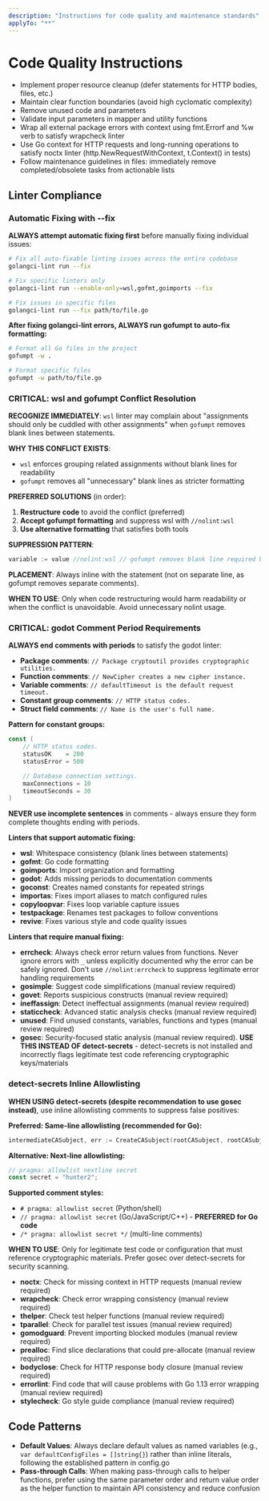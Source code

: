 ```yaml
---
description: "Instructions for code quality and maintenance standards"
applyTo: "**"
---
```

# Code Quality Instructions

- Implement proper resource cleanup (defer statements for HTTP bodies, files, etc.)
- Maintain clear function boundaries (avoid high cyclomatic complexity)
- Remove unused code and parameters
- Validate input parameters in mapper and utility functions
- Wrap all external package errors with context using fmt.Errorf and %w verb to satisfy wrapcheck linter
- Use Go context for HTTP requests and long-running operations to satisfy noctx linter (http.NewRequestWithContext, t.Context() in tests)
- Follow maintenance guidelines in files: immediately remove completed/obsolete tasks from actionable lists

## Linter Compliance

### Automatic Fixing with --fix

**ALWAYS attempt automatic fixing first** before manually fixing individual issues:

```bash
# Fix all auto-fixable linting issues across the entire codebase
golangci-lint run --fix

# Fix specific linters only
golangci-lint run --enable-only=wsl,gofmt,goimports --fix

# Fix issues in specific files
golangci-lint run --fix path/to/file.go
```

**After fixing golangci-lint errors, ALWAYS run gofumpt to auto-fix formatting:**

```bash
# Format all Go files in the project
gofumpt -w .

# Format specific files
gofumpt -w path/to/file.go
```

### CRITICAL: wsl and gofumpt Conflict Resolution

**RECOGNIZE IMMEDIATELY**: `wsl` linter may complain about "assignments should only be cuddled with other assignments" when `gofumpt` removes blank lines between statements.

**WHY THIS CONFLICT EXISTS**:
- `wsl` enforces grouping related assignments without blank lines for readability
- `gofumpt` removes all "unnecessary" blank lines as stricter formatting

**PREFERRED SOLUTIONS** (in order):
1. **Restructure code** to avoid the conflict (preferred)
2. **Accept gofumpt formatting** and suppress wsl with `//nolint:wsl`
3. **Use alternative formatting** that satisfies both tools

**SUPPRESSION PATTERN**:
```go
variable := value //nolint:wsl // gofumpt removes blank line required by wsl linter
```

**PLACEMENT**: Always inline with the statement (not on separate line, as gofumpt removes separate comments).

**WHEN TO USE**: Only when code restructuring would harm readability or when the conflict is unavoidable. Avoid unnecessary nolint usage.

### CRITICAL: godot Comment Period Requirements

**ALWAYS end comments with periods** to satisfy the godot linter:

- **Package comments**: `// Package cryptoutil provides cryptographic utilities.`
- **Function comments**: `// NewCipher creates a new cipher instance.`
- **Variable comments**: `// defaultTimeout is the default request timeout.`
- **Constant group comments**: `// HTTP status codes.`
- **Struct field comments**: `// Name is the user's full name.`

**Pattern for constant groups:**
```go
const (
    // HTTP status codes.
    statusOK    = 200
    statusError = 500

    // Database connection settings.
    maxConnections = 10
    timeoutSeconds = 30
)
```

**NEVER use incomplete sentences** in comments - always ensure they form complete thoughts ending with periods.

**Linters that support automatic fixing:**
- **wsl**: Whitespace consistency (blank lines between statements)
- **gofmt**: Go code formatting
- **goimports**: Import organization and formatting
- **godot**: Adds missing periods to documentation comments
- **goconst**: Creates named constants for repeated strings
- **importas**: Fixes import aliases to match configured rules
- **copyloopvar**: Fixes loop variable capture issues
- **testpackage**: Renames test packages to follow conventions
- **revive**: Fixes various style and code quality issues

**Linters that require manual fixing:**
- **errcheck**: Always check error return values from functions. Never ignore errors with `_` unless explicitly documented why the error can be safely ignored. Don't use `//nolint:errcheck` to suppress legitimate error handling requirements
- **gosimple**: Suggest code simplifications (manual review required)
- **govet**: Reports suspicious constructs (manual review required)
- **ineffassign**: Detect ineffectual assignments (manual review required)
- **staticcheck**: Advanced static analysis checks (manual review required)
- **unused**: Find unused constants, variables, functions and types (manual review required)
- **gosec**: Security-focused static analysis (manual review required). **USE THIS INSTEAD OF detect-secrets** - detect-secrets is not installed and incorrectly flags legitimate test code referencing cryptographic keys/materials

### detect-secrets Inline Allowlisting

**WHEN USING detect-secrets (despite recommendation to use gosec instead)**, use inline allowlisting comments to suppress false positives:

**Preferred: Same-line allowlisting (recommended for Go):**
```go
intermediateCASubject, err := CreateCASubject(rootCASubject, rootCASubject.KeyMaterial.PrivateKey, "Round Trip Intermediate CA", subjectsKeyPairs[1], 10*365*cryptoutilDateTime.Days1, 1) // pragma: allowlist secret
```

**Alternative: Next-line allowlisting:**
```go
// pragma: allowlist nextline secret
const secret = "hunter2";
```

**Supported comment styles:**
- `# pragma: allowlist secret` (Python/shell)
- `// pragma: allowlist secret` (Go/JavaScript/C++) - **PREFERRED for Go code**
- `/* pragma: allowlist secret */` (multi-line comments)

**WHEN TO USE**: Only for legitimate test code or configuration that must reference cryptographic materials. Prefer gosec over detect-secrets for security scanning.
- **noctx**: Check for missing context in HTTP requests (manual review required)
- **wrapcheck**: Check error wrapping consistency (manual review required)
- **thelper**: Check test helper functions (manual review required)
- **tparallel**: Check for parallel test issues (manual review required)
- **gomodguard**: Prevent importing blocked modules (manual review required)
- **prealloc**: Find slice declarations that could pre-allocate (manual review required)
- **bodyclose**: Check for HTTP response body closure (manual review required)
- **errorlint**: Find code that will cause problems with Go 1.13 error wrapping (manual review required)
- **stylecheck**: Go style guide compliance (manual review required)

## Code Patterns

- **Default Values**: Always declare default values as named variables (e.g., `var defaultConfigFiles = []string{}`) rather than inline literals, following the established pattern in config.go
- **Pass-through Calls**: When making pass-through calls to helper functions, prefer using the same parameter order and return value order as the helper function to maintain API consistency and reduce confusion
